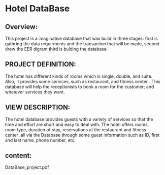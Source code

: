 # Hotel DataBase


Overview:
------------------
 This project is a imaginative database that was build in three stages: first is gathring the data requirments and the transaction that will be made, second drew the EER digram third is bulding the database.
 
 PROJECT DEFINITION:
 ------------------
 The hotel has different kinds of rooms which is single, double, and suite. Also, it provides some services, such as restaurant, and fitness center . This database will help the receptionists to book a room for the customer;  and whatever services they want.

VIEW  DESCRIPTION:
------------------
The hotel database provides guests with a variety of services so that the time and effort are short and easy to deal with.
The hotel offers rooms, room type, duration of stay, reservations at the restaurant and fitness center ,all via the Database through some guest information such as ID, first and last name, phone number, etc.


content:
------------------
DataBase_project.pdf
